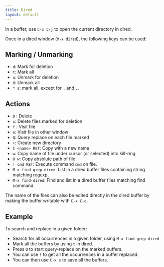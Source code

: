 ```yaml
---
title: Dired
layout: default
---
```


In a buffer, use `C-x C-j` to open the current directory in dired.

Once in a dired window (`M-x dired`), the following keys can be used:


## Marking / Unmarking

- `d`: Mark for deletion
- `t`: Mark all
- `u`: Unmark for deletion
- `U`: Unmark all
- `* s`: mark all, except for `.` and `..`

## Actions

- `D` : Delete
- `x`: Delete files marked for deletion
- `f` : Visit file
- `o`: Visit file in other window
- `Q`: Query replace on each file marked
- `+`: Create new directory
- `C <name> RET`: Copy with a new name
- `w`: Copy name of file under cursor (or selected) into kill-ring
- `0 w`: Copy absolute path of file
- `! cmd RET`: Execute command `cmd` on file.
- `M-x find-grep-dired`: List in a dired buffer files containing
  string matching regexp.
- `M-x find-dired`: Find and list in a dired buffer files matching
  find command.


The name of the files can also be edited directly in the dired buffer
by making the buffer writable with `C-x C-q`.


## Example

To search and replace in a given folder:

- Search for all occurrences in a given folder, using `M-x
  find-grep-dired`
- Mark all the buffers by using `t` in dired.
- Press `Q` to start query-replace on the marked buffers.
- You can use `!` to get all the occurrences in a buffer replaced.
- You can then use `C-x s` to save all the buffers.
